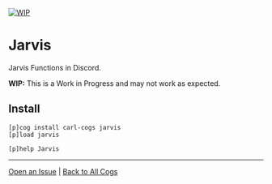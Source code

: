 [![WIP](https://img.shields.io/badge/tag-WIP-orange?logo=git&logoColor=white)](../README.md#tags)
# Jarvis

Jarvis Functions in Discord.

**WIP:** This is a Work in Progress and may not work as expected.

## Install

```text
[p]cog install carl-cogs jarvis
[p]load jarvis

[p]help Jarvis
```

---
[Open an Issue](https://github.com/smashedr/carl-cogs/issues/new?title=Jarvis) |
[Back to All Cogs](../README.md#public-cogs)
